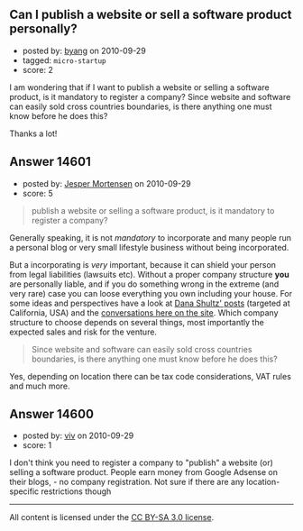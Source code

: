 ## Can I publish a website or sell a software product personally?

- posted by: [byang](https://stackexchange.com/users/-1/2581-byang) on 2010-09-29
- tagged: `micro-startup`
- score: 2

I am wondering that if I want to publish a website or selling a software product, is it mandatory to register a company?
  Since website and software can easily sold cross countries boundaries, is there anything one must know before he does this?

Thanks a lot!


## Answer 14601

- posted by: [Jesper Mortensen](https://stackexchange.com/users/-1/1261-jesper-mortensen) on 2010-09-29
- score: 5

<blockquote>
  <p>publish a website or selling a software product, is it mandatory to register a company?</p>
</blockquote>

<p>Generally speaking, it is not <em>mandatory</em> to incorporate and many people run a personal blog or very small lifestyle business without being incorporated.</p>

<p>But a incorporating is <em>very</em> important, because it can shield your person from legal liabilities (lawsuits etc). Without a proper company structure <strong>you</strong> are personally liable, and if you do something wrong in the extreme (and very rare) case you can loose everything you own including your house. For some ideas and perspectives have a look at <a href="http://answers.onstartups.com/questions/14204/starting-an-online-business-do-we-need-to-incorporate/14273#14273">Dana Shultz' posts</a> (targeted at California, USA) and the <a href="http://answers.onstartups.com/questions/tagged/incorporation">conversations here on the site</a>. Which company structure to choose depends on several things, most importantly the expected sales and risk for the venture.</p>

<blockquote>
  <p>Since website and software can easily sold cross countries boundaries, is there anything one must know before he does this?</p>
</blockquote>

<p>Yes, depending on location there can be tax code considerations, VAT rules and much more.</p>



## Answer 14600

- posted by: [viv](https://stackexchange.com/users/-1/2665-viv) on 2010-09-29
- score: 1

I don't think you need to register a company to "publish" a website (or) selling a software product. People earn money from Google Adsense on their blogs, - no company registration. Not sure if there are any location-specific restrictions though 



---

All content is licensed under the [CC BY-SA 3.0 license](https://creativecommons.org/licenses/by-sa/3.0/).
